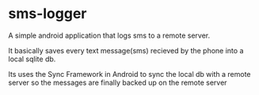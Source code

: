 # sms-logger
A simple android application that logs sms to a remote server.

It basically saves every text message(sms) recieved by the phone into a local sqlite db.

Its uses the Sync Framework in Android to sync the local db with a remote server so the messages are finally backed up on the remote server
